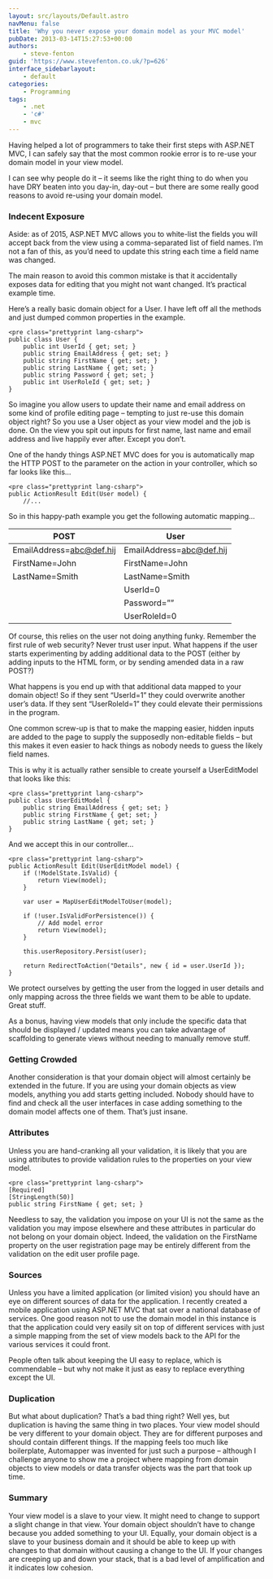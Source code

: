 ```yaml
---
layout: src/layouts/Default.astro
navMenu: false
title: 'Why you never expose your domain model as your MVC model'
pubDate: 2013-03-14T15:27:53+00:00
authors:
    - steve-fenton
guid: 'https://www.stevefenton.co.uk/?p=626'
interface_sidebarlayout:
    - default
categories:
    - Programming
tags:
    - .net
    - 'c#'
    - mvc
---
```


Having helped a lot of programmers to take their first steps with ASP.NET MVC, I can safely say that the most common rookie error is to re-use your domain model in your view model.

I can see why people do it – it seems like the right thing to do when you have DRY beaten into you day-in, day-out – but there are some really good reasons to avoid re-using your domain model.

### Indecent Exposure

Aside: as of 2015, ASP.NET MVC allows you to white-list the fields you will accept back from the view using a comma-separated list of field names. I’m not a fan of this, as you’d need to update this string each time a field name was changed.

The main reason to avoid this common mistake is that it accidentally exposes data for editing that you might not want changed. It’s practical example time.

Here’s a really basic domain object for a User. I have left off all the methods and just dumped common properties in the example.

```
<pre class="prettyprint lang-csharp">
public class User {
    public int UserId { get; set; }
    public string EmailAddress { get; set; }
    public string FirstName { get; set; }
    public string LastName { get; set; }
    public string Password { get; set; }
    public int UserRoleId { get; set; }
}
```
So imagine you allow users to update their name and email address on some kind of profile editing page – tempting to just re-use this domain object right? So you use a User object as your view model and the job is done. On the view you spit out inputs for first name, last name and email address and live happily ever after. Except you don’t.

One of the handy things ASP.NET MVC does for you is automatically map the HTTP POST to the parameter on the action in your controller, which so far looks like this…

```
<pre class="prettyprint lang-csharp">
public ActionResult Edit(User model) {
    //...
```
So in this happy-path example you get the following automatic mapping…

| POST | User |
|---|---|
| EmailAddress=abc@def.hij | EmailAddress=abc@def.hij |
| FirstName=John | FirstName=John |
| LastName=Smith | LastName=Smith |
|  | UserId=0 |
|  | Password=”” |
|  | UserRoleId=0 |

Of course, this relies on the user not doing anything funky. Remember the first rule of web security? Never trust user input. What happens if the user starts experimenting by adding additional data to the POST (either by adding inputs to the HTML form, or by sending amended data in a raw POST?)

What happens is you end up with that additional data mapped to your domain object! So if they sent “UserId=1” they could overwrite another user’s data. If they sent “UserRoleId=1” they could elevate their permissions in the program.

One common screw-up is that to make the mapping easier, hidden inputs are added to the page to supply the supposedly non-editable fields – but this makes it even easier to hack things as nobody needs to guess the likely field names.

This is why it is actually rather sensible to create yourself a UserEditModel that looks like this:

```
<pre class="prettyprint lang-csharp">
public class UserEditModel {
    public string EmailAddress { get; set; }
    public string FirstName { get; set; }
    public string LastName { get; set; }
}
```
And we accept this in our controller…

```
<pre class="prettyprint lang-csharp">
public ActionResult Edit(UserEditModel model) {
    if (!ModelState.IsValid) {
        return View(model);
    }
    
    var user = MapUserEditModelToUser(model);
    
    if (!user.IsValidForPersistence()) {
        // Add model error
        return View(model);
    }
    
    this.userRepository.Persist(user);
    
    return RedirectToAction("Details", new { id = user.UserId });
}
```
We protect ourselves by getting the user from the logged in user details and only mapping across the three fields we want them to be able to update. Great stuff.

As a bonus, having view models that only include the specific data that should be displayed / updated means you can take advantage of scaffolding to generate views without needing to manually remove stuff.

### Getting Crowded

Another consideration is that your domain object will almost certainly be extended in the future. If you are using your domain objects as view models, anything you add starts getting included. Nobody should have to find and check all the user interfaces in case adding something to the domain model affects one of them. That’s just insane.

### Attributes

Unless you are hand-cranking all your validation, it is likely that you are using attributes to provide validation rules to the properties on your view model.

```
<pre class="prettyprint lang-csharp">
[Required]
[StringLength(50)]
public string FirstName { get; set; }
```
Needless to say, the validation you impose on your UI is not the same as the validation you may impose elsewhere and these attributes in particular do not belong on your domain object. Indeed, the validation on the FirstName property on the user registration page may be entirely different from the validation on the edit user profile page.

### Sources

Unless you have a limited application (or limited vision) you should have an eye on different sources of data for the application. I recently created a mobile application using ASP.NET MVC that sat over a national database of services. One good reason not to use the domain model in this instance is that the application could very easily sit on top of different services with just a simple mapping from the set of view models back to the API for the various services it could front.

People often talk about keeping the UI easy to replace, which is commendable – but why not make it just as easy to replace everything except the UI.

### Duplication

But what about duplication? That’s a bad thing right? Well yes, but duplication is having the same thing in two places. Your view model should be very different to your domain object. They are for different purposes and should contain different things. If the mapping feels too much like boilerplate, Automapper was invented for just such a purpose – although I challenge anyone to show me a project where mapping from domain objects to view models or data transfer objects was the part that took up time.

### Summary

Your view model is a slave to your view. It might need to change to support a slight change in that view. Your domain object shouldn’t have to change because you added something to your UI. Equally, your domain object is a slave to your business domain and it should be able to keep up with changes to that domain without causing a change to the UI. If your changes are creeping up and down your stack, that is a bad level of amplification and it indicates low cohesion.